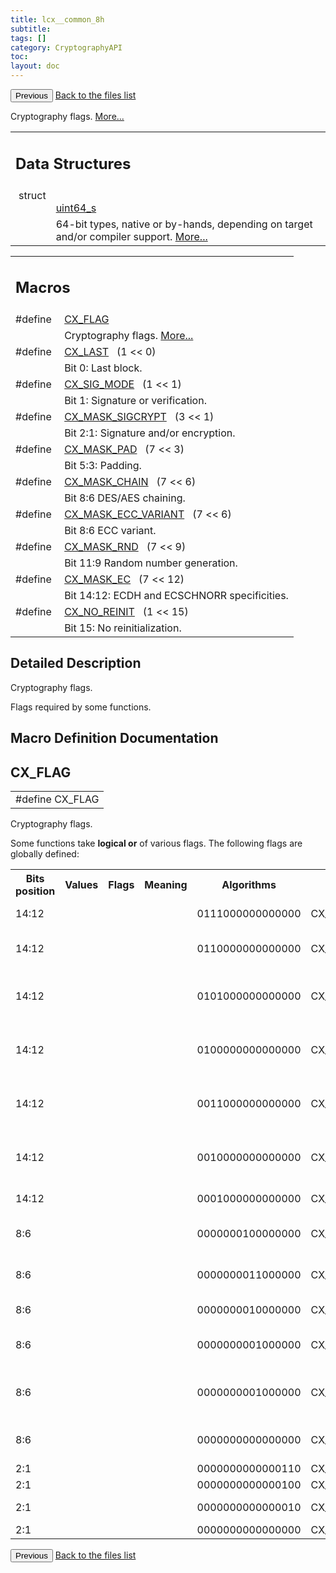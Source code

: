 ```yaml
---
title: lcx__common_8h
subtitle:
tags: []
category: CryptographyAPI
toc:
layout: doc
---
```


<button class="uk-button uk-button-default uk-button-small uk-margin-medium-top" onclick="history.back()">Previous</button>
<a class="uk-button uk-button-default uk-button-small uk-margin-medium-top crypto-button" href="../../crypto-api/files">Back to the files list</a>


<p>Cryptography flags.  
<a href="#details">More...</a></p>
<table class="memberdecls">
<tr class="heading"><td colspan="4"><h2 class="groupheader"><a name="nested-classes"></a>
Data Structures</h2></td></tr>
<tr class="memitem:"><td class="memItemLeft" align="right" valign="top">struct &#160;</td><td colspan="3" class="memItemRight" valign="bottom"><a class="el" href="../uint64__s">uint64_s</a></td></tr>
<tr class="memdesc:"><td class="mdescLeft">&#160;</td><td colspan="3" class="mdescRight">64-bit types, native or by-hands, depending on target and/or compiler support.  <a href="../uint64__s#details">More...</a><br /></td></tr>
</table><table class="memberdecls">
<tr class="heading"><td colspan="4"><h2 class="groupheader"><a name="define-members"></a>
Macros</h2></td></tr>
<tr class="memitem:ad87dae5ad74e16849c6751cc9d29c98b"><td class="memItemLeft" align="right" valign="top">#define&#160;</td><td colspan="3" class="memItemRight" valign="bottom"><a class="el" href="../lcx__common_8h#ad87dae5ad74e16849c6751cc9d29c98b">CX_FLAG</a></td></tr>
<tr class="memdesc:ad87dae5ad74e16849c6751cc9d29c98b"><td class="mdescLeft">&#160;</td><td colspan="3" class="mdescRight">Cryptography flags.  <a href="#ad87dae5ad74e16849c6751cc9d29c98b">More...</a><br /></td></tr>
<tr class="memitem:af11e07ffd4b2daabe18e74d896e640fd"><td class="memItemLeft" align="right" valign="top"><a id="af11e07ffd4b2daabe18e74d896e640fd"></a>
#define&#160;</td><td colspan="3" class="memItemRight" valign="bottom"><a class="el" href="../lcx__common_8h#af11e07ffd4b2daabe18e74d896e640fd">CX_LAST</a>&#160;&#160;&#160;(1 &lt;&lt; 0)</td></tr>
<tr class="memdesc:af11e07ffd4b2daabe18e74d896e640fd"><td class="mdescLeft">&#160;</td><td colspan="3" class="mdescRight">Bit 0: Last block. <br /></td></tr>
<tr class="memitem:a77be4652a5c0e49b1e888c82719180b3"><td class="memItemLeft" align="right" valign="top"><a id="a77be4652a5c0e49b1e888c82719180b3"></a>
#define&#160;</td><td colspan="3" class="memItemRight" valign="bottom"><a class="el" href="../lcx__common_8h#a77be4652a5c0e49b1e888c82719180b3">CX_SIG_MODE</a>&#160;&#160;&#160;(1 &lt;&lt; 1)</td></tr>
<tr class="memdesc:a77be4652a5c0e49b1e888c82719180b3"><td class="mdescLeft">&#160;</td><td colspan="3" class="mdescRight">Bit 1: Signature or verification. <br /></td></tr>
<tr class="memitem:a7446f0b9e640c7be705a2668ecff033c"><td class="memItemLeft" align="right" valign="top"><a id="a7446f0b9e640c7be705a2668ecff033c"></a>
#define&#160;</td><td colspan="3" class="memItemRight" valign="bottom"><a class="el" href="../lcx__common_8h#a7446f0b9e640c7be705a2668ecff033c">CX_MASK_SIGCRYPT</a>&#160;&#160;&#160;(3 &lt;&lt; 1)</td></tr>
<tr class="memdesc:a7446f0b9e640c7be705a2668ecff033c"><td class="mdescLeft">&#160;</td><td colspan="3" class="mdescRight">Bit 2:1: Signature and/or encryption. <br /></td></tr>
<tr class="memitem:abbe30a7ff4920fdb0655e4110d68ec47"><td class="memItemLeft" align="right" valign="top"><a id="abbe30a7ff4920fdb0655e4110d68ec47"></a>
#define&#160;</td><td colspan="3" class="memItemRight" valign="bottom"><a class="el" href="../lcx__common_8h#abbe30a7ff4920fdb0655e4110d68ec47">CX_MASK_PAD</a>&#160;&#160;&#160;(7 &lt;&lt; 3)</td></tr>
<tr class="memdesc:abbe30a7ff4920fdb0655e4110d68ec47"><td class="mdescLeft">&#160;</td><td colspan="3" class="mdescRight">Bit 5:3: Padding. <br /></td></tr>
<tr class="memitem:aafd1dab58f4cd74a90fe3a8ec7d6ef30"><td class="memItemLeft" align="right" valign="top"><a id="aafd1dab58f4cd74a90fe3a8ec7d6ef30"></a>
#define&#160;</td><td colspan="3" class="memItemRight" valign="bottom"><a class="el" href="../lcx__common_8h#aafd1dab58f4cd74a90fe3a8ec7d6ef30">CX_MASK_CHAIN</a>&#160;&#160;&#160;(7 &lt;&lt; 6)</td></tr>
<tr class="memdesc:aafd1dab58f4cd74a90fe3a8ec7d6ef30"><td class="mdescLeft">&#160;</td><td colspan="3" class="mdescRight">Bit 8:6 DES/AES chaining. <br /></td></tr>
<tr class="memitem:af3926fbc64fad6f64b5637a685746167"><td class="memItemLeft" align="right" valign="top"><a id="af3926fbc64fad6f64b5637a685746167"></a>
#define&#160;</td><td colspan="3" class="memItemRight" valign="bottom"><a class="el" href="../lcx__common_8h#af3926fbc64fad6f64b5637a685746167">CX_MASK_ECC_VARIANT</a>&#160;&#160;&#160;(7 &lt;&lt; 6)</td></tr>
<tr class="memdesc:af3926fbc64fad6f64b5637a685746167"><td class="mdescLeft">&#160;</td><td colspan="3" class="mdescRight">Bit 8:6 ECC variant. <br /></td></tr>
<tr class="memitem:a195cfaa66abb04924a5d12c0ee80f1ec"><td class="memItemLeft" align="right" valign="top"><a id="a195cfaa66abb04924a5d12c0ee80f1ec"></a>
#define&#160;</td><td colspan="3" class="memItemRight" valign="bottom"><a class="el" href="../lcx__common_8h#a195cfaa66abb04924a5d12c0ee80f1ec">CX_MASK_RND</a>&#160;&#160;&#160;(7 &lt;&lt; 9)</td></tr>
<tr class="memdesc:a195cfaa66abb04924a5d12c0ee80f1ec"><td class="mdescLeft">&#160;</td><td colspan="3" class="mdescRight">Bit 11:9 Random number generation. <br /></td></tr>
<tr class="memitem:a4550b2e093cd42ccf24e6b62df3747b4"><td class="memItemLeft" align="right" valign="top"><a id="a4550b2e093cd42ccf24e6b62df3747b4"></a>
#define&#160;</td><td colspan="3" class="memItemRight" valign="bottom"><a class="el" href="../lcx__common_8h#a4550b2e093cd42ccf24e6b62df3747b4">CX_MASK_EC</a>&#160;&#160;&#160;(7 &lt;&lt; 12)</td></tr>
<tr class="memdesc:a4550b2e093cd42ccf24e6b62df3747b4"><td class="mdescLeft">&#160;</td><td colspan="3" class="mdescRight">Bit 14:12: ECDH and ECSCHNORR specificities. <br /></td></tr>
<tr class="memitem:a415fa7cacd58f8c01b0733c30a5c829a"><td class="memItemLeft" align="right" valign="top"><a id="a415fa7cacd58f8c01b0733c30a5c829a"></a>
#define&#160;</td><td colspan="3" class="memItemRight" valign="bottom"><a class="el" href="../lcx__common_8h#a415fa7cacd58f8c01b0733c30a5c829a">CX_NO_REINIT</a>&#160;&#160;&#160;(1 &lt;&lt; 15)</td></tr>
<tr class="memdesc:a415fa7cacd58f8c01b0733c30a5c829a"><td class="mdescLeft">&#160;</td><td colspan="3" class="mdescRight">Bit 15: No reinitialization. <br /></td></tr>
</table>
<a name="details" id="details"></a>

## Detailed Description

<div class="textblock"><p>Cryptography flags. </p>
<p>Flags required by some functions. </p>
</div><h2 class="groupheader">Macro Definition Documentation</h2>
<a id="ad87dae5ad74e16849c6751cc9d29c98b"></a>
<h2 class="memtitle">CX_FLAG</h2>

<div class="memitem">
<div class="memproto">
      <table class="memname">
        <tr>
          <td class="memname">#define CX_FLAG</td>
        </tr>
      </table>
</div><div class="memdoc">

<p>Cryptography flags. </p>
<p>Some functions take <b>logical or</b> of various flags. The following flags are globally defined:</p>
<table class="doxtable">
<tr>
<th>Bits position </th><th>Values </th><th>Flags </th><th>Meaning </th><th>Algorithms  </th></tr>
<tr>
<tr>
<td colspan="4">14:12 </td><td colspan="4">0111000000000000 </td><td colspan="4">CX_ECSCHNORR_Z </td><td colspan="4">Zilliqa scheme </td><td colspan="4">ECSCHNORR </td></tr>
<tr>
<td colspan="4">14:12 </td><td colspan="4">0110000000000000 </td><td colspan="4">CX_ECSCHNORR_LIBSECP </td><td colspan="4">ECSCHNORR according to libsecp256k1 </td><td colspan="4">ECSCHNORR </td></tr>
<tr>
<td colspan="4">14:12 </td><td colspan="4">0101000000000000 </td><td colspan="4">CX_ECSCHNORR_BSI03111 </td><td colspan="4">ECSCHNORR according to BSI TR-03111 </td><td colspan="4">ECSCHNORR </td></tr>
<tr>
<td colspan="4">14:12 </td><td colspan="4">0100000000000000 </td><td colspan="4">CX_ECSCHNORR_ISO14888_X </td><td colspan="4">ECSCHNORR according to ISO/IEC 14888-3 </td><td colspan="4">ECSCHNORR </td></tr>
<tr>
<td colspan="4">14:12 </td><td colspan="4">0011000000000000 </td><td colspan="4">CX_ECSCHNORR_ISO14888_XY </td><td colspan="4">ECSCHNORR according to ISO/IEC 14888-3 </td><td colspan="4">ECSCHNORR </td></tr>
<tr>
<td colspan="4">14:12 </td><td colspan="4">0010000000000000 </td><td colspan="4">CX_ECDH_X </td><td colspan="4">ECDH with the x-coordinate of the point </td><td colspan="4">ECDH </td></tr>
<tr>
<td colspan="4">14:12 </td><td colspan="4">0001000000000000 </td><td colspan="4">CX_ECDH_POINT </td><td colspan="4">ECDH with a point </td><td colspan="4">ECDH </td></tr>
<tr>
<tr>
<tr>
<tr>
<tr>
<td colspan="4">8:6 </td><td colspan="4">0000000100000000 </td><td colspan="4">CX_CHAIN_OFB </td><td colspan="4">Output feedback mode </td><td colspan="4">AES/DES </td></tr>
<tr>
<td colspan="4">8:6 </td><td colspan="4">0000000011000000 </td><td colspan="4">CX_CHAIN_CFB </td><td colspan="4">Cipher feedback mode </td><td colspan="4">AES/DES </td></tr>
<tr>
<td colspan="4">8:6 </td><td colspan="4">0000000010000000 </td><td colspan="4">CX_CHAIN_CTR </td><td colspan="4">Counter mode </td><td colspan="4">AES/DES </td></tr>
<tr>
<td colspan="4">8:6 </td><td colspan="4">0000000001000000 </td><td colspan="4">CX_CHAIN_CBC </td><td colspan="4">Cipher block chaining mode </td><td colspan="4">AES/DES </td></tr>
<tr>
<td colspan="4">8:6 </td><td colspan="4">0000000001000000 </td><td colspan="4">CX_NO_CANONICAL </td><td colspan="4">Do not compute a canonical signature </td><td colspan="4">ECDSA/EDDSA/ECSCHNORR </td></tr>
<tr>
<td colspan="4">8:6 </td><td colspan="4">0000000000000000 </td><td colspan="4">CX_CHAIN_ECB </td><td colspan="4">Electronic codebook mode </td><td colspan="4">AES/DES </td></tr>
<tr>
<tr>
<tr>
<tr>
<tr>
<tr>
<tr>
<td colspan="4">2:1 </td><td colspan="4">0000000000000110 </td><td colspan="4">CX_SIGN </td><td colspan="4">Signature </td><td colspan="4">AES/DES </td></tr>
<tr>
<td colspan="4">2:1 </td><td colspan="4">0000000000000100 </td><td colspan="4">CX_ENCRYPT </td><td colspan="4">Encryption </td><td colspan="4">AES/DES </td></tr>
<tr>
<td colspan="4">2:1 </td><td colspan="4">0000000000000010 </td><td colspan="4">CX_VERIFY </td><td colspan="4">Signature verification </td><td colspan="4">AES/DES </td></tr>
<tr>
<td colspan="4">2:1 </td><td colspan="4">0000000000000000 </td><td colspan="4">CX_DECRYPT </td><td colspan="4">Decryption </td><td colspan="4">AES/DES </td></tr>
<tr>
</table>

</div>
</div>
<button class="uk-button uk-button-default uk-button-small uk-margin-medium-top" onclick="history.back()">Previous</button>
<a class="uk-button uk-button-default uk-button-small uk-margin-medium-top crypto-button" href="../../crypto-api/files">Back to the files list</a>
